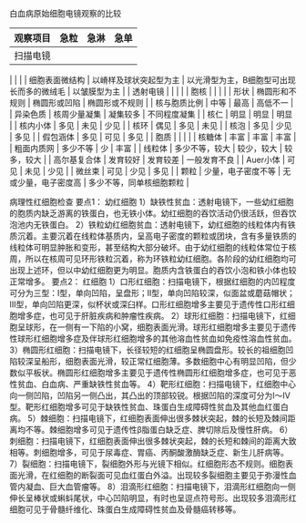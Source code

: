 白血病原始细胞电镜观察的比较 

| 观察项目 | 急粒 | 急淋 | 急单 |
| --- | --- | --- | --- |
| 扫描电镜 | 
 | 
 | 
 |
| 细胞表面微结构 | 以嵴样及球状突起型为主 | 以光滑型为主，B细胞型可出现长而多的微绒毛 | 以皱膜型为主 |
| 透射电镜 | 
 | 
 | 
 |
| 胞核 | 
 | 
 | 
 |
| 形状 | 椭圆形和不规则 | 椭圆形或凹陷 | 椭圆形或不规则 |
| 核与胞质比例 | 中等 | 最高 | 高低不一 |
| 异染色质 | 核周少量凝集  | 凝集较多 | 不同程度凝集 |
| 核仁 | 明显 | 明显 | 明显 |
| 核内小体 | 多见 | 未见 | 少见 |
| 核环 | 偶见 | 多见 | 未见 |
| 核泡 | 多见 | 少见 | 多见 |
| 假包涵体 | 多见 | 可见 | 多见 |
| 胞质 | 
 | 
 | 
 |
| 核糖体 | 丰富 | 丰富 | 丰富 |
| 粗面内质网 | 多少不等 | 少 | 丰富 |
| 线粒体 | 多少不等，较大 | 较少，较大 | 较多，较大 |
| 高尔基复合体 | 发育较好 | 发育较差 | 一般发育不良 |
| Auer小体 | 可见 | 未见 | 少见 |
| 微丝束 | 可见 | 少见 | 多见 |
| 颗粒 | 少量，电子密度不等 | 无或少量，电子密度高 | 多少不等，同单核细胞颗粒 |


病理性红细胞检查
要点1：
幼红细胞
1）缺铁性贫血：透射电镜下，一些幼红细胞的胞质内缺乏游离的铁蛋白，也无铁小体。幼红细胞的吞饮活动仍很活跃，但吞饮泡池内无铁蛋白。
2）铁粒幼红细胞贫血：透射电镜下，幼红细胞的线粒体内有铁质沉着。主要沉着在线粒体基质内，呈高电子密度的颗粒或团块，含有多量铁质的线粒体可明显肿胀和变形，甚至结构大部分破坏。由于幼红细胞的线粒体常位于核周，所以在核周可见环形铁粒沉着，称为环铁粒幼红细胞。各阶段的幼红细胞均可出现上述环，但以中幼红细胞更为明显。胞质内含铁蛋白的吞饮小泡和铁小体也较正常增多。
要点2：
红细胞
1）口形红细胞：扫描电镜下，根据红细胞的内凹程度可分为三型：Ⅰ型，单向凹陷，呈盘形；Ⅱ型，单向凹陷较深，似面盆或蘑菇帽状；Ⅲ型，单向凹陷更深，似杯状或深臼样。口形红细胞增多主要见于遗传性口形红细胞增多症，也可见于肝脏疾病和肿瘤性疾病。
2）球形红细胞：扫描电镜下，红细胞呈球形，在一侧有一下陷的小窝，细胞表面光滑。球形红细胞增多主要见于遗传性球形红细胞增多症及伴球形红细胞增多的其他溶血性贫血如免疫性溶血性贫血。
3）椭圆形红细胞：扫描电镜下，长径较短的红细胞呈椭圆盘形。较长的祖细胞凹陷较深呈船形，细胞表面光滑，较正常红细胞薄。多数细胞中心有明显凹陷，但少数似平板状。椭圆形红细胞增多主要见于遗传性椭圆形红细胞增多症，也可见于恶性贫血、白血病、严重缺铁性贫血等。
4）靶形红细胞：扫描电镜下，红细胞中心向一侧凹陷，凹陷另一侧凸出，其凸出的顶部较锐。根据凹陷的深度可分为Ⅰ～Ⅳ型。靶形红细胞增多可见于缺铁性贫血、珠蛋白生成障碍性贫血及其他血红蛋白病。
5）棘细胞：扫描电镜下，红细胞表面伸出很多棘状突起，棘的长短及棘间距离均不等。棘细胞增多可见于遗传性β脂蛋白缺乏症、脾切除后及慢性肝病。
6）刺细胞：扫描电镜下，红细胞表面伸出很多棘状突起，棘的长短和棘间的距离大致相等。刺细胞增多，可见于尿毒症、胃癌、丙酮酸激酶缺乏症、新生儿肝病等。
7）裂细胞：扫描电镜下，裂细胞外形与光镜下相似。红细胞形态不规则。细胞表面光滑，在红细胞的断裂面可见血红蛋白外溢。出现较多裂细胞主要见于弥漫性血管内凝血、巨大血管瘤等。
8）泪滴形红细胞：扫描电镜下，泪滴形红细胞向一侧伸长呈棒状或蝌蚪尾状，中心凹陷明显，有时也呈逗点符号形。出现较多泪滴形红细胞可见于骨髓纤维化、珠蛋白生成障碍性贫血及骨髓癌转移等。
